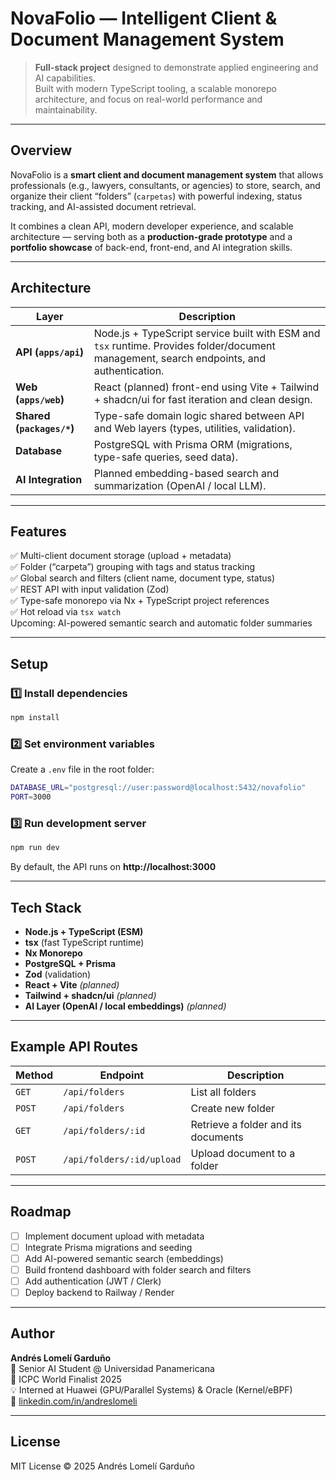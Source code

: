 # NovaFolio — Intelligent Client & Document Management System

> **Full-stack project** designed to demonstrate applied engineering and AI capabilities.  
> Built with modern TypeScript tooling, a scalable monorepo architecture, and focus on real-world performance and maintainability.

---

## Overview

NovaFolio is a **smart client and document management system** that allows professionals (e.g., lawyers, consultants, or agencies) to store, search, and organize their client “folders” (`carpetas`) with powerful indexing, status tracking, and AI-assisted document retrieval.

It combines a clean API, modern developer experience, and scalable architecture — serving both as a **production-grade prototype** and a **portfolio showcase** of back-end, front-end, and AI integration skills.

---

## Architecture

| Layer | Description |
|-------|--------------|
| **API (`apps/api`)** | Node.js + TypeScript service built with ESM and `tsx` runtime. Provides folder/document management, search endpoints, and authentication. |
| **Web (`apps/web`)** | React (planned) front-end using Vite + Tailwind + shadcn/ui for fast iteration and clean design. |
| **Shared (`packages/*`)** | Type-safe domain logic shared between API and Web layers (types, utilities, validation). |
| **Database** | PostgreSQL with Prisma ORM (migrations, type-safe queries, seed data). |
| **AI Integration** | Planned embedding-based search and summarization (OpenAI / local LLM). |

---

## Features

✅ Multi-client document storage (upload + metadata)  
✅ Folder (“carpeta”) grouping with tags and status tracking  
✅ Global search and filters (client name, document type, status)  
✅ REST API with input validation (Zod)  
✅ Type-safe monorepo via Nx + TypeScript project references  
✅ Hot reload via `tsx watch`  
Upcoming: AI-powered semantic search and automatic folder summaries

---

## Setup

### 1️⃣ Install dependencies

```bash
npm install
```

### 2️⃣ Set environment variables

Create a `.env` file in the root folder:

```bash
DATABASE_URL="postgresql://user:password@localhost:5432/novafolio"
PORT=3000
```

### 3️⃣ Run development server

```bash
npm run dev
```

By default, the API runs on **http://localhost:3000**

---

## Tech Stack

- **Node.js + TypeScript (ESM)**
- **tsx** (fast TypeScript runtime)
- **Nx Monorepo**
- **PostgreSQL + Prisma**
- **Zod** (validation)
- **React + Vite** *(planned)*
- **Tailwind + shadcn/ui** *(planned)*
- **AI Layer (OpenAI / local embeddings)** *(planned)*

---

## Example API Routes

| Method | Endpoint | Description |
|---------|-----------|-------------|
| `GET` | `/api/folders` | List all folders |
| `POST` | `/api/folders` | Create new folder |
| `GET` | `/api/folders/:id` | Retrieve a folder and its documents |
| `POST` | `/api/folders/:id/upload` | Upload document to a folder |

---

## Roadmap

- [ ] Implement document upload with metadata
- [ ] Integrate Prisma migrations and seeding
- [ ] Add AI-powered semantic search (embeddings)
- [ ] Build frontend dashboard with folder search and filters
- [ ] Add authentication (JWT / Clerk)
- [ ] Deploy backend to Railway / Render

---

## Author

**Andrés Lomelí Garduño**  
📍 Senior AI Student @ Universidad Panamericana  
🏅 ICPC World Finalist 2025  
💡 Interned at Huawei (GPU/Parallel Systems) & Oracle (Kernel/eBPF)  
🔗 [linkedin.com/in/andreslomeli](https://linkedin.com/in/andreslomeli)

---

## License

MIT License © 2025 Andrés Lomelí Garduño
